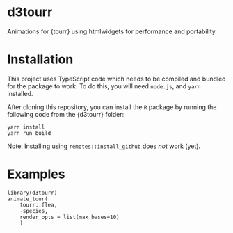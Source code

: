 # d3tourr

Animations for {tourr} using htmlwidgets for performance and portability.

# Installation

This project uses TypeScript code which needs to be compiled and bundled for the package to work. To do this, you will need `node.js`, and `yarn` installed.

After cloning this repository, you can install the `R` package by running the following code from the {d3tourr} folder:

```
yarn install
yarn run build
```

Note: Installing using `remotes::install_github` does _not_ work (yet).

# Examples

```
library(d3tourr)
animate_tour(
    tourr::flea,
    -species,
    render_opts = list(max_bases=10)
    )
```
